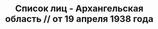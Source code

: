 ---
title: Список лиц - Архангельская область // от 19 апреля 1938 года
description: РГАСПИ, ф.17, т.8, оп.171, дело 416, лист 229
images:
- /disk/pictures/v08/17-171-416-229.jpg
- /disk/pictures/v08/17-171-416-230.jpg
- /disk/pictures/v08/17-171-416-231.jpg
- /disk/pictures/v08/17-171-416-232.jpg
---